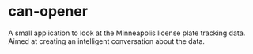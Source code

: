can-opener
==========

A small application to look at the Minneapolis license plate tracking data.  Aimed at creating an intelligent conversation about the data.